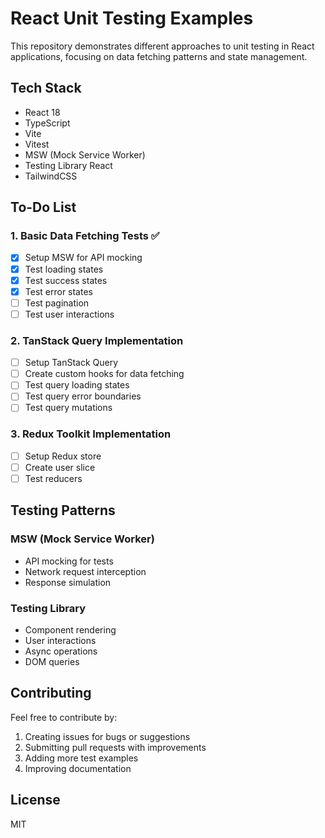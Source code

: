 # React Unit Testing Examples

This repository demonstrates different approaches to unit testing in React applications, focusing on data fetching patterns and state management.

## Tech Stack

- React 18
- TypeScript
- Vite
- Vitest
- MSW (Mock Service Worker)
- Testing Library React
- TailwindCSS

## To-Do List

### 1. Basic Data Fetching Tests ✅

- [x] Setup MSW for API mocking
- [x] Test loading states
- [x] Test success states
- [x] Test error states
- [ ] Test pagination
- [ ] Test user interactions

### 2. TanStack Query Implementation

- [ ] Setup TanStack Query
- [ ] Create custom hooks for data fetching
- [ ] Test query loading states
- [ ] Test query error boundaries
- [ ] Test query mutations

### 3. Redux Toolkit Implementation

- [ ] Setup Redux store
- [ ] Create user slice
- [ ] Test reducers

## Testing Patterns

### MSW (Mock Service Worker)

- API mocking for tests
- Network request interception
- Response simulation

### Testing Library

- Component rendering
- User interactions
- Async operations
- DOM queries

## Contributing

Feel free to contribute by:

1. Creating issues for bugs or suggestions
2. Submitting pull requests with improvements
3. Adding more test examples
4. Improving documentation

## License

MIT
